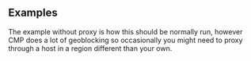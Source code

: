 Examples
---

The example without proxy is how this should be normally run, however CMP does a lot of geoblocking so occasionally you might need to proxy through a host in a region different than your own.